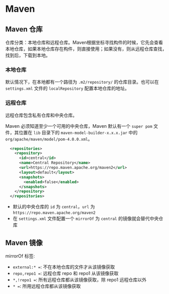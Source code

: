 # Maven

## Maven 仓库

仓库分类：本地仓库和远程仓库。Maven根据坐标寻找构件的时候，它先会查看本地仓库，如果本地仓库存在构件，则直接使用；如果没有，则从远程仓库查找，找到后，下载到本地。

### 本地仓库

默认情况下，在本地都有一个路径为 ```.m2/repository/``` 的仓库目录。也可以在 ```settings.xml``` 文件的 ```localRepository``` 配置本地仓库的地址。

### 远程仓库

远程仓库包含私有仓库和中央仓库。

Maven 必须知道至少一个可用的中央仓库，Maven 默认有一个 ```super pom``` 文件，其位置在 ```lib``` 目录下的 ```maven-model-builder-x.x.x.jar``` 中的 ```org/apache/maven/model/pom-4.0.0.xml```。

```xml
  <repositories>
    <repository>
      <id>central</id>
      <name>Central Repository</name>
      <url>https://repo.maven.apache.org/maven2</url>
      <layout>default</layout>
      <snapshots>
        <enabled>false</enabled>
      </snapshots>
    </repository>
  </repositories>
```

- 默认的中央仓库的 ```id``` 为 ```central```，```url``` 为 ```https://repo.maven.apache.org/maven2```
- 在 ```settings.xml``` 文件配置一个 ```mirrorOf``` 为 ```central``` 的镜像就会替代中央仓库

## Maven 镜像

mirrorOf 标签:

- ```external:* =```: 不在本地仓库的文件才从该镜像获取
- ```repo,repo1 =```: 远程仓库 repo 和 repo1 从该镜像获取
- ```*,!repo1 =```: 所有远程仓库都从该镜像获取，除 repo1 远程仓库以外
- ```* =```: 所用远程仓库都从该镜像获取
